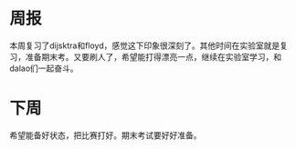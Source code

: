 # 周报
   本周复习了dijsktra和floyd，感觉这下印象很深刻了。其他时间在实验室就是复习，准备期末考。又要刷人了，希望能打得漂亮一点，继续在实验室学习，和dalao们一起奋斗。

# 下周
   希望能备好状态，把比赛打好。期末考试要好好准备。



